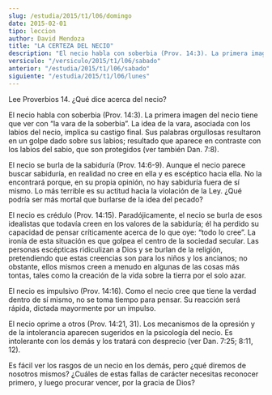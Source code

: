 ```yaml
---
slug: /estudia/2015/t1/l06/domingo
date: 2015-02-01
tipo: leccion
author: David Mendoza
title: "LA CERTEZA DEL NECIO"
description: "El necio habla con soberbia (Prov. 14:3). La primera imagen del necio tiene que  ver con “la vara de la soberbia”. La idea de la vara, asociada con los labios  del necio, implica su castigo final. Sus palabras orgullosas resultaron en un  golpe dado sobre sus labios; resultado..."
versiculo: "/versiculo/2015/t1/l06/sabado"
anterior: "/estudia/2015/t1/l06/sabado"
siguiente: "/estudia/2015/t1/l06/lunes"
---
```


Lee Proverbios 14. ¿Qué dice acerca del necio?

El necio habla con soberbia (Prov. 14:3). La primera imagen del necio tiene que ver con “la vara de la soberbia”. La idea de la vara, asociada con los labios del necio, implica su castigo final. Sus palabras orgullosas resultaron en un golpe dado sobre sus labios; resultado que aparece en contraste con los labios del sabio, que son protegidos (ver también Dan. 7:8).

El necio se burla de la sabiduría (Prov. 14:6-9). Aunque el necio parece buscar sabiduría, en realidad no cree en ella y es escéptico hacia ella. No la encontrará porque, en su propia opinión, no hay sabiduría fuera de sí mismo. Lo más terrible es su actitud hacia la violación de la Ley. ¿Qué podría ser más mortal que burlarse de la idea del pecado?

El necio es crédulo (Prov. 14:15). Paradójicamente, el necio se burla de esos idealistas que todavía creen en los valores de la sabiduría; él ha perdido su capacidad de pensar críticamente acerca de lo que oye: “todo lo cree”. La ironía de esta situación es que golpea el centro de la sociedad secular. Las personas escépticas ridiculizan a Dios y se burlan de la religión, pretendiendo que estas creencias son para los niños y los ancianos; no obstante, ellos mismos creen a menudo en algunas de las cosas más tontas, tales como la creación de la vida sobre la tierra por el solo azar.

El necio es impulsivo (Prov. 14:16). Como el necio cree que tiene la verdad dentro de sí mismo, no se toma tiempo para pensar. Su reacción será rápida, dictada mayormente por un impulso.

El necio oprime a otros (Prov. 14:21, 31). Los mecanismos de la opresión y de la intolerancia aparecen sugeridos en la psicología del necio. Es intolerante con los demás y los tratará con desprecio (ver Dan. 7:25; 8:11, 12).

Es fácil ver los rasgos de un necio en los demás, pero ¿qué diremos de nosotros mismos? ¿Cuáles de estas fallas de carácter necesitas reconocer primero, y luego procurar vencer, por la gracia de Dios?
